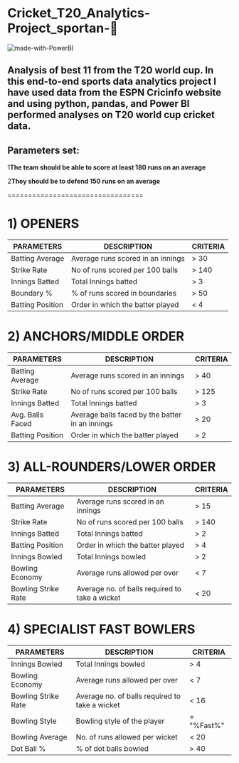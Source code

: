 # Cricket_T20_Analytics-Project_sportan-:cricket_game:

![made-with-PowerBI](https://img.shields.io/badge/made%20with-PowerBI-blue.svg)

Analysis of best 11 from the T20 world cup.  In this end-to-end sports data analytics project I have used data from the ESPN Cricinfo website and  using python, pandas, and Power BI performed analyses on T20 world cup cricket data.
---

## Parameters set:
1**The team should be able to score at least 180 runs on an average**

2**They should be to defend 150 runs on an average**

=================================
# 1) OPENERS

| PARAMETERS | DESCRIPTION | CRITERIA |
| --- | --- | --- |
| Batting Average | Average runs scored in an innings | > 30 |
| Strike Rate | No of runs scored per 100 balls | > 140 |
| Innings Batted | Total Innings batted | > 3 |
| Boundary % | % of runs scored in boundaries | > 50 |
| Batting Position | Order in which the batter played | < 4 |

# 2) ANCHORS/MIDDLE ORDER

| PARAMETERS | DESCRIPTION | CRITERIA |
| --- | --- | --- |
| Batting Average|  Average runs scored in an innings | > 40 |
| Strike Rate | No of runs scored per 100 balls | > 125 |
| Innings Batted|  Total Innings batted | > 3 |
| Avg. Balls Faced | Average balls faced by the batter in an innings | > 20 |
| Batting Position | Order in which the batter played | > 2 |

# 3) ALL-ROUNDERS/LOWER ORDER

| PARAMETERS | DESCRIPTION | CRITERIA |
| --- | --- | --- |
|Batting Average | Average runs scored in an innings | > 15|
|Strike Rate | No of runs scored per 100 balls | > 140 |
|Innings Batted | Total Innings batted | > 2|
|Batting Position | Order in which the batter played | > 4 |
|Innings Bowled | Total Innings bowled | > 2 |
|Bowling Economy | Average runs allowed per over | < 7 |
|Bowling Strike Rate | Average no. of balls required to take a wicket | < 20 |

# 4) SPECIALIST FAST BOWLERS

| PARAMETERS | DESCRIPTION | CRITERIA |
| --- | --- | --- |
| Innings Bowled | Total Innings bowled | > 4 |
| Bowling Economy | Average runs allowed per over | < 7 |
| Bowling Strike Rate | Average no. of balls required to take a wicket | < 16 |
| Bowling Style | Bowling style of the player | = "%Fast%" |
| Bowling Average | No. of runs allowed per wicket | < 20 |
| Dot Ball % | % of dot balls bowled | > 40 |
